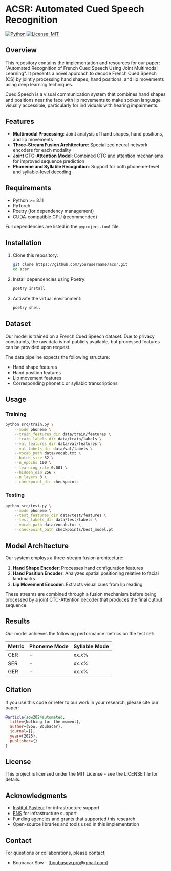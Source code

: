 # ACSR: Automated Cued Speech Recognition

[![Python](https://img.shields.io/badge/python-3.11-blue.svg)](https://www.python.org/downloads/release/python-3110/)
[![License: MIT](https://img.shields.io/badge/License-MIT-green.svg)](https://opensource.org/licenses/MIT)

## Overview

This repository contains the implementation and resources for our paper: "Automated Recognition of French Cued Speech Using Joint Multimodal Learning". It presents a novel approach to decode French Cued Speech (CS) by jointly processing hand shapes, hand positions, and lip movements using deep learning techniques.

Cued Speech is a visual communication system that combines hand shapes and positions near the face with lip movements to make spoken language visually accessible, particularly for individuals with hearing impairments.

## Features

- **Multimodal Processing**: Joint analysis of hand shapes, hand positions, and lip movements
- **Three-Stream Fusion Architecture**: Specialized neural network encoders for each modality
- **Joint CTC-Attention Model**: Combined CTC and attention mechanisms for improved sequence prediction
- **Phoneme and Syllable Recognition**: Support for both phoneme-level and syllable-level decoding

## Requirements

- Python >= 3.11
- PyTorch
- Poetry (for dependency management)
- CUDA-compatible GPU (recommended)

Full dependencies are listed in the `pyproject.toml` file.

## Installation

1. Clone this repository:
   ```bash
   git clone https://github.com/yourusername/acsr.git
   cd acsr
   ```

2. Install dependencies using Poetry:
   ```bash
   poetry install
   ```

3. Activate the virtual environment:
   ```bash
   poetry shell
   ```

## Dataset

Our model is trained on a French Cued Speech dataset. Due to privacy constraints, the raw data is not publicly available, but processed features can be provided upon request.

The data pipeline expects the following structure:
- Hand shape features
- Hand position features
- Lip movement features
- Corresponding phonetic or syllabic transcriptions

## Usage

### Training

```bash
python src/train.py \
    --mode phoneme \
    --train_features_dir data/train/features \
    --train_labels_dir data/train/labels \
    --val_features_dir data/val/features \
    --val_labels_dir data/val/labels \
    --vocab_path data/vocab.txt \
    --batch_size 32 \
    --n_epochs 100 \
    --learning_rate 0.001 \
    --hidden_dim 256 \
    --n_layers 3 \
    --checkpoint_dir checkpoints
```

### Testing

```bash
python src/test.py \
    --mode phoneme \
    --test_features_dir data/test/features \
    --test_labels_dir data/test/labels \
    --vocab_path data/vocab.txt \
    --checkpoint_path checkpoints/best_model.pt
```


## Model Architecture

Our system employs a three-stream fusion architecture:

1. **Hand Shape Encoder**: Processes hand configuration features
2. **Hand Position Encoder**: Analyzes spatial positioning relative to facial landmarks
3. **Lip Movement Encoder**: Extracts visual cues from lip reading

These streams are combined through a fusion mechanism before being processed by a joint CTC-Attention decoder that produces the final output sequence.

## Results

Our model achieves the following performance metrics on the test set:

| Metric | Phoneme Mode | Syllable Mode |
|--------|--------------|---------------|
| CER    | -            | xx.x%         |
| SER    | -            | xx.x%         |
| GER    | -            | xx.x%         |

## Citation

If you use this code or refer to our work in your research, please cite our paper:

```bibtex
@article{sow2024automated,
  title={Nothing for the moment},
  author={Sow, Boubacar},
  journal={},
  year={2025},
  publisher={}
}
```

## License

This project is licensed under the MIT License - see the LICENSE file for details.

## Acknowledgments

- [Institut Pasteur](https://www.pasteur.fr/) for infrastructure support
- [ENS](https://www.ens.fr/) for infrastructure support
- Funding agencies and grants that supported this research
- Open-source libraries and tools used in this implementation

## Contact

For questions or collaborations, please contact:
- Boubacar Sow - [boubasow.pro@gmail.com]
